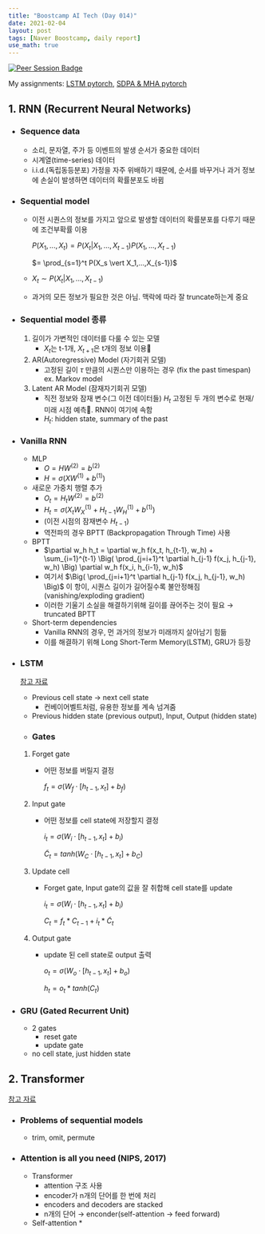 ```yaml
---
title: "Boostcamp AI Tech (Day 014)"
date: 2021-02-04
layout: post
tags: [Naver Boostcamp, daily report]
use_math: true
---
```


[![Peer Session Badge](https://img.shields.io/badge/Peer%20Session-CC527A?style=flat)](../peer_session/day014.html)

My assignments: [LSTM pytorch](https://colab.research.google.com/drive/1uLcJTxNdXKdobRjSBLuQ42eiiDFB9GsJ?usp=sharing), [SDPA & MHA pytorch](https://colab.research.google.com/drive/1JVmOCFhHgL_7B-1JEwldFNnFRF8pIRBe?usp=sharing)

## 1. RNN (Recurrent Neural Networks)

* ### Sequence data
    * 소리, 문자열, 주가 등 이벤트의 발생 순서가 중요한 데이터
    * 시계열(time-series) 데이터
    * i.i.d.(독립동등분포) 가정을 자주 위배하기 때문에, 순서를 바꾸거나 과거 정보에 손실이 발생하면 데이터의 확률분포도 바뀜

* ### Sequential model
    * 이전 시퀀스의 정보를 가지고 앞으로 발생할 데이터의 확률분포를 다루기 때문에 조건부확률 이용

        $P(X_1,...,X_t) = P(X_t \vert X_1,...,X_{t-1})P(X_1,...,X_{t-1})$

        $= \prod_{s=1}^t P(X_s \vert X_1,...,X_{s-1})$

    * $X_t \sim P(X_t \vert X_1,...,X_{t-1})$
    * 과거의 모든 정보가 필요한 것은 아님. 맥락에 따라 잘 truncate하는게 중요
* ### Sequential model 종류
    1. 길이가 가변적인 데이터를 다룰 수 있는 모델
        * $X_t$는 t-1개, $X_{t+1}$은 t개의 정보 이용
    2. AR(Autoregressive) Model (자기회귀 모델)
        * 고정된 길이 $\tau$ 만큼의 시퀀스만 이용하는 경우 (fix the past timespan) ex. Markov model
    3. Latent AR Model (잠재자기회귀 모델)
        * 직전 정보와 잠재 변수(그 이전 데이터들) $H_t$ 고정된 두 개의 변수로 현재/미래 시점 예측. RNN이 여기에 속함
        * $H_t$: hidden state, summary of the past
* ### Vanilla RNN
    * MLP
        * $O = HW^{(2)} = b^{(2)}$
        * $H = \sigma(XW^{(1)} + b^{(1)})$
    * 새로운 가중치 행렬 추가
        * $O_t = H_tW^{(2)} = b^{(2)}$
        * $H_t = \sigma(X_tW_X^{(1)} + H_{t-1}W_H^{(1)} + b^{(1)})$
        * (이전 시점의 잠재변수 $H_{t-1}$)
        * 역전파의 경우 BPTT (Backpropagation Through Time) 사용
    * BPTT
        * $\partial w_h h_t = \partial w_h f(x_t, h_{t-1}, w_h) + \sum_{i=1}^{t-1} \Big( \prod_{j=i+1}^t \partial h_{j-1} f(x_j, h_{j-1}, w_h) \Big) \partial w_h f(x_i, h_{i-1}, w_h)$
        * 여기서 $\Big( \prod_{j=i+1}^t \partial h_{j-1} f(x_j, h_{j-1}, w_h) \Big)$ 이 항이, 시퀀스 길이가 길어질수록 불안정해짐 (vanishing/exploding gradient)
        * 이러한 기울기 소실을 해결하기위해 길이를 끊어주는 것이 필요 $\rightarrow$ truncated BPTT
    * Short-term dependencies
        * Vanilla RNN의 경우, 먼 과거의 정보가 미래까지 살아남기 힘듦
        * 이를 해결하기 위해 Long Short-Term Memory(LSTM), GRU가 등장
* ### LSTM
    [참고 자료](https://dgkim5360.tistory.com/entry/understanding-long-short-term-memory-lstm-kr#:~:text=LSTM%EC%9D%80%20RNN%EC%9D%98%20%ED%8A%B9%EB%B3%84%ED%95%9C,%ED%95%A0%20%EB%8A%A5%EB%A0%A5%EC%9D%84%20%EA%B0%96%EA%B3%A0%20%EC%9E%88%EB%8B%A4.&text=%EB%AA%A8%EB%93%A0%20RNN%EC%9D%80%20neural%20network,%EB%8B%A8%EC%88%9C%ED%95%9C%20%EA%B5%AC%EC%A1%B0%EB%A5%BC%20%EA%B0%80%EC%A7%80%EA%B3%A0%20%EC%9E%88%EB%8B%A4.)
    * Previous cell state $\rightarrow$ next cell state
        * 컨베이어벨트처럼, 유용한 정보를 계속 넘겨줌
    * Previous hidden state (previous output), Input, Output (hidden state)
    * ### Gates
    1. Forget gate
        * 어떤 정보를 버릴지 결정

            $f_t = \sigma (W_f \cdot \left[ h_{t-1}, x_t \right] + b_f)$

    2. Input gate
        * 어떤 정보를 cell state에 저장할지 결정

            $i_t = \sigma (W_i \cdot \left[ h_{t-1},x_t \right] + b_i)$
            
            $\tilde C_t = tanh(W_C \cdot \left[ h_{t-1},x_t \right] + b_C)$
    3. Update cell
        * Forget gate, Input gate의 값을 잘 취합해 cell state를 update

            $i_t = \sigma (W_i \cdot \left[ h_{t-1},x_t \right] + b_i)$

            $C_t = f_t * C_{t-1} + i_t * \tilde C_t$

    4. Output gate
        * update 된 cell state로 output 출력

            $o_t = \sigma(W_o \cdot \left[ h_{t-1},x_t \right] + b_o)$

            $h_t = o_t * tanh(C_t)$
* ### GRU (Gated Recurrent Unit)
    * 2 gates
        * reset gate
        * update gate
    * no cell state, just hidden state

## 2. Transformer

[참고 자료](https://nlpinkorean.github.io/illustrated-transformer/)

* ### Problems of sequential models
    * trim, omit, permute
* ### Attention is all you need (NIPS, 2017)
    * Transformer
        * attention 구조 사용
        * encoder가 n개의 단어를 한 번에 처리
        * encoders and decoders are stacked
        * n개의 단어 $\rightarrow$ enconder(self-attention $\rightarrow$ feed forward)
    * Self-attention
        * 